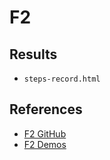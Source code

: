 # F2

## Results
- `steps-record.html`

## References
- [F2 GitHub](https://github.com/antvis/f2)
- [F2 Demos](http://antv.alipay.com/zh-cn/f2/3.x/demo/index.html)